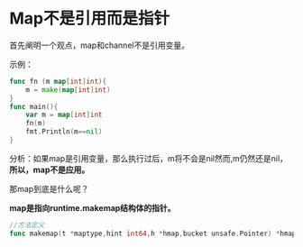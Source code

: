 # Map不是引用而是指针


<!--more-->

首先阐明一个观点，map和channel不是引用变量。

示例：

```go
func fn (m map[int]int){
    m = make(map[int]int)
}
func main(){
    var m = map[int]int
    fn(m)
    fmt.Println(m==nil)
}
```

分析：如果map是引用变量，那么执行过后，m将不会是nil然而,m仍然还是nil，**所以，map不是应用。**

那map到底是什么呢？

**map是指向runtime.makemap结构体的指针。**

```go
//方法定义
func makemap(t *maptype,hint int64,h *hmap,bucket unsafe.Pointer) *hmap
```

